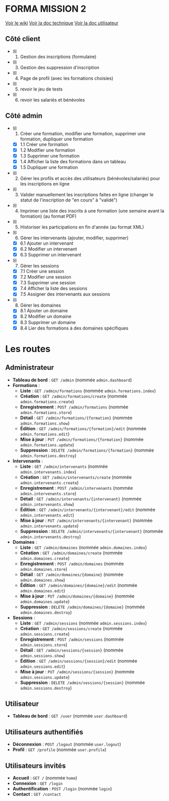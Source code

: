 # FORMA MISSION 2
[Voir le wiki](https://github.com/kckmdev/formaSio/wiki)
[Voir la doc technique](./doc_technique.md)
[Voir la doc utilisateur](./doc_utilisateur.md)
## Côté client 
- [x] 1. Gestion des inscriptions (formulaire)
- [x] 3. Gestion des suppression d'inscription 
- [x] 4. Page de profil (avec les formations choisies)
- [x] 5. revoir le jeu de tests
- [x] 6. revoir les salariés et bénévoles

## Côté admin
- [x] 1. Créer une formation, modifier une formation, supprimer une formation, dupliquer une formation
  - [x] 1.1 Créer une formation
  - [x] 1.2 Modifier une formation
  - [x] 1.3 Supprimer une formation
  - [x] 1.4 Afficher la liste des formations dans un tableau
  - [x] 1.5 Dupliquer une formation
- [x] 2. Gérer les profils et accès des utilisateurs (bénévoles/salariés) pour les inscriptions en ligne
- [x] 3. Valider manuellement les inscriptions faites en ligne (changer le statut de l'inscription de "en cours" à "validé")
- [x] 4. Imprimer une liste des inscrits à une formation (une semaine avant la formation) (au format PDF)
- [x] 5. Historiser les participations en fin d'année (au format XML)
- [x] 6. Gérer les intervenants (ajouter, modifier, supprimer)
  - [x] 6.1 Ajouter un intervenant
  - [x] 6.2 Modifier un intervenant
  - [x] 6.3 Supprimer un intervenant
- [x] 7. Gérer les sessions
  - [x] 7.1 Créer une session
  - [x] 7.2 Modifier une session
  - [x] 7.3 Supprimer une session
  - [x] 7.4 Afficher la liste des sessions
  - [x] 7.5 Assigner des intervenants aux sessions
- [x] 8. Gérer les domaines
  - [x] 8.1 Ajouter un domaine
  - [x] 8.2 Modifier un domaine
  - [x] 8.3 Supprimer un domaine
  - [x] 8.4 Lier des formations à des domaines spécifiques

# Les routes

## Administrateur

- **Tableau de bord** : `GET /admin` (nommée `admin.dashboard`)
- **Formations** :
  - **Liste** : `GET /admin/formations` (nommée `admin.formations.index`)
  - **Création** : `GET /admin/formations/create` (nommée `admin.formations.create`)
  - **Enregistrement** : `POST /admin/formations` (nommée `admin.formations.store`)
  - **Détail** : `GET /admin/formations/{formation}` (nommée `admin.formations.show`)
  - **Édition** : `GET /admin/formations/{formation}/edit` (nommée `admin.formations.edit`)
  - **Mise à jour** : `PUT /admin/formations/{formation}` (nommée `admin.formations.update`)
  - **Suppression** : `DELETE /admin/formations/{formation}` (nommée `admin.formations.destroy`)
- **Intervenants** :
  - **Liste** : `GET /admin/intervenants` (nommée `admin.intervenants.index`)
  - **Création** : `GET /admin/intervenants/create` (nommée `admin.intervenants.create`)
  - **Enregistrement** : `POST /admin/intervenants` (nommée `admin.intervenants.store`)
  - **Détail** : `GET /admin/intervenants/{intervenant}` (nommée `admin.intervenants.show`)
  - **Édition** : `GET /admin/intervenants/{intervenant}/edit` (nommée `admin.intervenants.edit`)
  - **Mise à jour** : `PUT /admin/intervenants/{intervenant}` (nommée `admin.intervenants.update`)
  - **Suppression** : `DELETE /admin/intervenants/{intervenant}` (nommée `admin.intervenants.destroy`)
- **Domaines** :
  - **Liste** : `GET /admin/domaines` (nommée `admin.domaines.index`)
  - **Création** : `GET /admin/domaines/create` (nommée `admin.domaines.create`)
  - **Enregistrement** : `POST /admin/domaines` (nommée `admin.domaines.store`)
  - **Détail** : `GET /admin/domaines/{domaine}` (nommée `admin.domaines.show`)
  - **Édition** : `GET /admin/domaines/{domaine}/edit` (nommée `admin.domaines.edit`)
  - **Mise à jour** : `PUT /admin/domaines/{domaine}` (nommée `admin.domaines.update`)
  - **Suppression** : `DELETE /admin/domaines/{domaine}` (nommée `admin.domaines.destroy`)
- **Sessions** :
  - **Liste** : `GET /admin/sessions` (nommée `admin.sessions.index`)
  - **Création** : `GET /admin/sessions/create` (nommée `admin.sessions.create`)
  - **Enregistrement** : `POST /admin/sessions` (nommée `admin.sessions.store`)
  - **Détail** : `GET /admin/sessions/{session}` (nommée `admin.sessions.show`)
  - **Édition** : `GET /admin/sessions/{session}/edit` (nommée `admin.sessions.edit`)
  - **Mise à jour** : `PUT /admin/sessions/{session}` (nommée `admin.sessions.update`)
  - **Suppression** : `DELETE /admin/sessions/{session}` (nommée `admin.sessions.destroy`)

## Utilisateur

- **Tableau de bord** : `GET /user` (nommée `user.dashboard`)

## Utilisateurs authentifiés

- **Déconnexion** : `POST /logout` (nommée `user.logout`)
- **Profil** : `GET /profile` (nommée `user.profile`)

## Utilisateurs invités

- **Accueil** : `GET /` (nommée `home`)
- **Connexion** : `GET /login`
- **Authentification** : `POST /login` (nommée `login`)
- **Contact** : `GET /contact`
  
